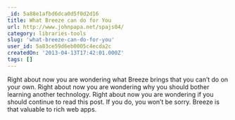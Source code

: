 ```yaml
---
_id: 5a88e1afbd6dca0d5f0d2d16
title: What Breeze can do for You
url: http://www.johnpapa.net/spajs04/
category: libraries-tools
slug: 'what-breeze-can-do-for-you'
user_id: 5a83ce59d6eb0005c4ecda2c
createdOn: '2013-04-13T17:42:01.000Z'
tags: []
---
```


Right about now you are wondering what Breeze brings that you can’t do on your own. Right about now you are wondering why you should bother learning another technology. Right about now you are wondering if you should continue to read this post. If you do, you won’t be sorry. Breeze is that valuable to rich web apps.

